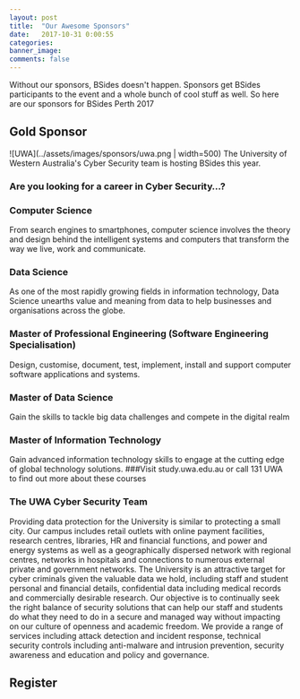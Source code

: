 ```yaml
---
layout: post
title:  "Our Awesome Sponsors"
date:   2017-10-31 0:00:55
categories:
banner_image:
comments: false
---
```


Without our sponsors, BSides doesn't happen. Sponsors get BSides participants to the event and a whole bunch of cool stuff as well.
So here are our sponsors for BSides Perth 2017

## Gold Sponsor
![UWA](../assets/images/sponsors/uwa.png | width=500)
The University of Western Australia's Cyber Security team is hosting BSides this year.

### Are you looking for a career in Cyber Security…?

### Computer Science
From search engines to smartphones, computer science involves the theory and design behind the intelligent systems and computers that transform the way we live, work and communicate.
### Data Science
As one of the most rapidly growing fields in information technology, Data Science unearths value and meaning from data to help businesses and organisations across the globe.
### Master of Professional Engineering (Software Engineering Specialisation)
Design, customise, document, test, implement, install and support computer software applications and systems.
### Master of Data Science
Gain the skills to tackle big data challenges and compete in the digital realm
### Master of Information Technology
Gain advanced information technology skills to engage at the cutting edge of global technology solutions.
###Visit study.uwa.edu.au or call 131 UWA to find out more about these courses

### The UWA Cyber Security Team
Providing data protection for the University is similar to protecting a small city. Our campus includes
retail outlets with online payment facilities, research centres, libraries, HR and financial functions,
and power and energy systems as well as a geographically dispersed network with regional centres,
networks in hospitals and connections to numerous external private and government networks.
The University is an attractive target for cyber criminals given the valuable data we hold, including
staff and student personal and financial details, confidential data including medical records and
commercially desirable research.
Our objective is to continually seek the right balance of security solutions that can help our staff and
students do what they need to do in a secure and managed way without impacting on our culture of
openness and academic freedom.
We provide a range of services including attack detection and incident response, technical security
controls including anti-malware and intrusion prevention, security awareness and education and
policy and governance.

## Register
